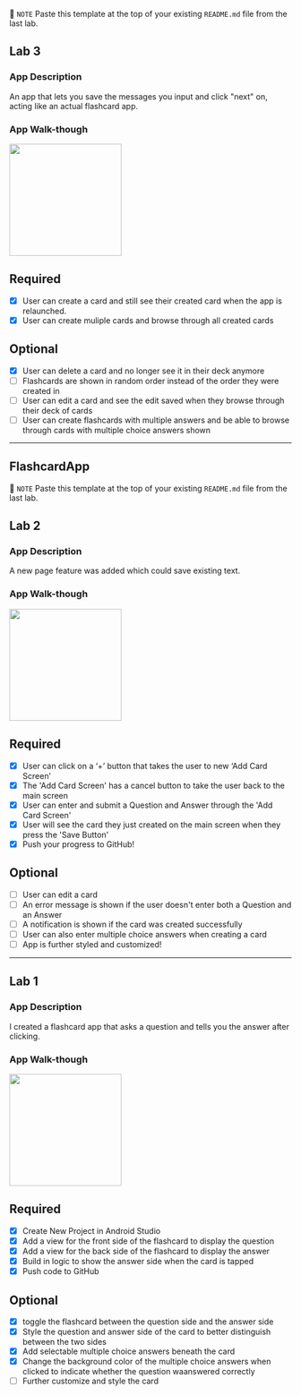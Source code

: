 📝 `NOTE` Paste this template at the top of your existing `README.md` file from the last lab.

## Lab 3

### App Description
An app that lets you save the messages you input and click "next" on, acting like an actual flashcard app.

### App Walk-though

<img src="http://g.recordit.co/nI2RPMrKhy.gif" width=200><br>

## Required
- [X] User can create a card and still see their created card when the app is relaunched.
- [X] User can create muliple cards and browse through all created cards

## Optional
- [X] User can delete a card and no longer see it in their deck anymore
- [ ] Flashcards are shown in random order instead of the order they were created in
- [ ] User can edit a card and see the edit saved when they browse through their deck of cards
- [ ] User can create flashcards with multiple answers and be able to browse through cards with multiple choice answers shown

------------------------------------------------------------

## FlashcardApp

📝 `NOTE` Paste this template at the top of your existing `README.md` file from the last lab.

## Lab 2

### App Description
 A new page feature was added which could save existing text. 

### App Walk-though

<img src="http://g.recordit.co/54mBXnA6Lf.gif" width=200><br>

## Required
- [x] User can click on a ‘+’ button that takes the user to new ‘Add Card Screen’
- [x] The 'Add Card Screen' has a cancel button to take the user back to the main screen
- [x] User can enter and submit a Question and Answer through the 'Add Card Screen'
- [x] User will see the card they just created on the main screen when they press the 'Save Button'
- [x] Push your progress to GitHub!

## Optional
- [ ] User can edit a card
- [ ] An error message is shown if the user doesn't enter both a Question and an Answer
- [ ] A notification is shown if the card was created successfully
- [ ] User can also enter multiple choice answers when creating a card
- [ ] App is further styled and customized!

----------------------------------------------------------------------------------------------------------------------
## Lab 1

### App Description
I created a flashcard app that asks a question and tells you the answer after clicking.

### App Walk-though


<img src="http://g.recordit.co/RYIdyt1kKW.gif" width=200><br>



## Required
- [x] Create New Project in Android Studio
- [x] Add a view for the front side of the flashcard to display the question
- [x] Add a view for the back side of the flashcard to display the answer
- [x] Build in logic to show the answer side when the card is tapped
- [x] Push code to GitHub
## Optional
- [x] toggle the flashcard between the question side and the answer side
- [x] Style the question and answer side of the card to better distinguish between the two sides
- [x] Add selectable multiple choice answers beneath the card
- [x] Change the background color of the multiple choice answers when clicked to indicate whether the question waanswered correctly
- [ ] Further customize and style the card